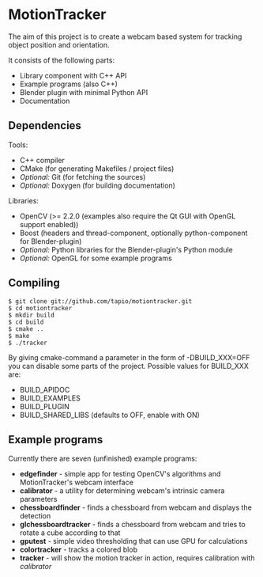 MotionTracker
=============

The aim of this project is to create a webcam based system for tracking object position and orientation.

It consists of the following parts:

* Library component with C++ API
* Example programs (also C++)
* Blender plugin with minimal Python API
* Documentation

Dependencies
------------

Tools:

* C++ compiler
* CMake (for generating Makefiles / project files)
* _Optional:_ Git (for fetching the sources)
* _Optional:_ Doxygen (for building documentation)

Libraries:

* OpenCV (>= 2.2.0 (examples also require the Qt GUI with OpenGL support enabled))
* Boost (headers and thread-component, optionally python-component for Blender-plugin)
* _Optional:_ Python libraries for the Blender-plugin's Python module
* _Optional:_ OpenGL for some example programs

Compiling
---------
    $ git clone git://github.com/tapio/motiontracker.git
    $ cd motiontracker
    $ mkdir build
    $ cd build
    $ cmake ..
    $ make
    $ ./tracker

By giving cmake-command a parameter in the form of -DBUILD\_XXX=OFF you can disable some parts of the project. Possible values for BUILD\_XXX are:

* BUILD_APIDOC
* BUILD_EXAMPLES
* BUILD_PLUGIN
* BUILD\_SHARED\_LIBS (defaults to OFF, enable with ON)

<!-- (Note to people who read the plain text version instead of formatted: backslash-underscore means just underscore.) -->

Example programs
----------------
Currently there are seven (unfinished) example programs:

* __edgefinder__ - simple app for testing OpenCV's algorithms and MotionTracker's webcam interface
* __calibrator__ - a utility for determining webcam's intrinsic camera parameters
* __chessboardfinder__ - finds a chessboard from webcam and displays the detection
* __glchessboardtracker__ - finds a chessboard from webcam and tries to rotate a cube according to that
* __gputest__ - simple video thresholding that can use GPU for calculations
* __colortracker__ - tracks a colored blob
* __tracker__ - will show the motion tracker in action, requires calibration with _calibrator_
